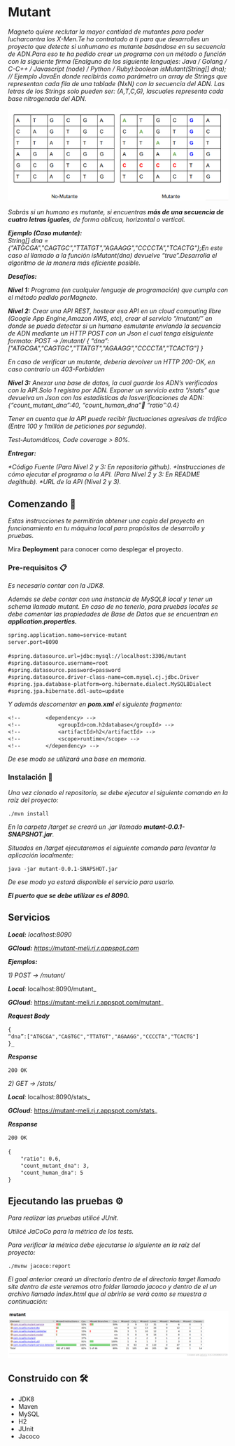 # Mutant

_Magneto quiere reclutar la mayor cantidad de mutantes para poder lucharcontra los X-Men.Te ha contratado a ti para que desarrolles un proyecto que detecte si unhumano es mutante basándose en su secuencia de ADN.Para eso te ha pedido crear un programa con un método o función con la siguiente firma (Enalguno de los siguiente lenguajes: Java / Golang / C-C++ / Javascript (node) / Python / Ruby):boolean isMutant(String[] dna);   // Ejemplo JavaEn donde recibirás como parámetro un array de Strings que representan cada fila de una tablade (NxN) con la secuencia del ADN. Las letras de los Strings solo pueden ser: (A,T,C,G), lascuales representa cada base nitrogenada del ADN._

![Screenshot](img/mutant_no-mutant.png)

_Sabrás si un humano es mutante, si encuentras **más de una secuencia de cuatro letras iguales**, de forma oblicua, horizontal o vertical._

_**Ejemplo (Caso mutante):**  
String[] dna = {"ATGCGA","CAGTGC","TTATGT","AGAAGG","CCCCTA","TCACTG"};En este caso el llamado a la función isMutant(dna) devuelve “true”.Desarrolla el algoritmo de la manera más eficiente posible._

_**Desafíos:**_

_**Nivel 1:**
Programa (en cualquier lenguaje de programación) que cumpla con el método pedido porMagneto._

_**Nivel 2:**
Crear una API REST, hostear esa API en un cloud computing libre (Google App Engine,Amazon AWS, etc), crear el servicio “/mutant/” en donde se pueda detectar si un humano esmutante enviando la secuencia de ADN mediante un HTTP POST con un Json el cual tenga elsiguiente formato:
POST → /mutant/
{
“dna”:["ATGCGA","CAGTGC","TTATGT","AGAAGG","CCCCTA","TCACTG"]
}_

_En caso de verificar un mutante, debería devolver un HTTP 200-OK, en caso contrario un 403-Forbidden_

_**Nivel 3:**
Anexar una base de datos, la cual guarde los ADN’s verificados con la API.Solo 1 registro por ADN.
Exponer un servicio extra “/stats” que devuelva un Json con las estadísticas de lasverificaciones de ADN: {“count_mutant_dna”:40, “count_human_dna”:100: “ratio”:0.4}_

_Tener en cuenta que la API puede recibir fluctuaciones agresivas de tráfico (Entre 100 y 1millón de peticiones por segundo)._

_Test-Automáticos, Code coverage > 80%._

_**Entregar:**_

_*Código Fuente (Para Nivel 2 y 3: En repositorio github)._
_*Instrucciones de cómo ejecutar el programa o la API. (Para Nivel 2 y 3: En README degithub)._
_*URL de la API (Nivel 2 y 3)._

## Comenzando 🚀

_Estas instrucciones te permitirán obtener una copia del proyecto en funcionamiento en tu máquina local para propósitos de desarrollo y pruebas._

Mira **Deployment** para conocer como desplegar el proyecto.


### Pre-requisitos 📋

_Es necesario contar con la JDK8._

_Además se debe contar con una instancia de MySQL8 local y tener un schema llamado mutant.
En caso de no tenerlo, para pruebas locales se debe comentar las propiedades de Base de Datos que se encuentran en **application.properties.**_

```
spring.application.name=service-mutant
server.port=8090

#spring.datasource.url=jdbc:mysql://localhost:3306/mutant
#spring.datasource.username=root
#spring.datasource.password=password
#spring.datasource.driver-class-name=com.mysql.cj.jdbc.Driver
#spring.jpa.database-platform=org.hibernate.dialect.MySQL8Dialect
#spring.jpa.hibernate.ddl-auto=update
```

_Y además descomentar en **pom.xml** el siguiente fragmento:_


```
<!-- 		<dependency> -->
<!-- 			<groupId>com.h2database</groupId> -->
<!-- 			<artifactId>h2</artifactId> -->
<!-- 			<scope>runtime</scope> -->
<!-- 		</dependency> -->
```

_De ese modo se utilizará una base en memoria._


### Instalación 🔧

_Una vez clonado el repositorio, se debe ejecutar el siguiente comando en la raíz del proyecto:_

```
./mvn install
```

_En la carpeta /target se creará un .jar llamado **mutant-0.0.1-SNAPSHOT.jar**._

_Situados en /target ejecutaremos el siguiente comando para levantar la aplicación localmente:_

```
java -jar mutant-0.0.1-SNAPSHOT.jar
```

_De ese modo ya estará disponible el servicio para usarlo._

_**El puerto que se debe utilizar es el 8090.**_

## Servicios

_**Local:** localhost:8090_

_**GCloud:** https://mutant-meli.rj.r.appspot.com_

_**Ejemplos:**_

_1) POST → /mutant/_

_**Local**:_ localhost:8090/mutant_

_**GCloud:**_ https://mutant-meli.rj.r.appspot.com/mutant_

_**Request Body**_
```
{
“dna”:["ATGCGA","CAGTGC","TTATGT","AGAAGG","CCCCTA","TCACTG"]
}_
```

_**Response**_
```
200 OK
```


_2) GET → /stats/_

_**Local**:_ localhost:8090/stats_

_**GCloud:**_ https://mutant-meli.rj.r.appspot.com/stats_

_**Response**_
```
200 OK

{
    "ratio": 0.6,
    "count_mutant_dna": 3,
    "count_human_dna": 5
}
```


## Ejecutando las pruebas ⚙️

_Para realizar las pruebas utilicé JUnit._

_Utilicé JaCoCo para la métrica de los tests._

_Para verificar la métrica debe ejecutarse lo siguiente en la raíz del proyecto:_

```
./mvnw jacoco:report
```

_El goal anterior creará un directorio dentro de el directorio target llamado site dentro de este veremos otro folder llamado jacoco y dentro de el un archivo llamado index.html que al abrirlo se verá como se muestra a continuación:_

![Screenshot](img/jacoco.png)


## Construido con 🛠️

* JDK8
* Maven
* MySQL
* H2
* JUnit
* Jacoco

